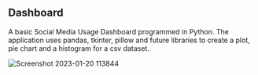 ## Dashboard
A basic Social Media Usage Dashboard programmed in Python. The application uses pandas, tkinter, pillow and future libraries to create a plot, pie chart and a histogram for a csv dataset. 

![Screenshot 2023-01-20 113844](https://user-images.githubusercontent.com/110789514/213755046-57d86d1c-c471-4ab3-9fbd-0a57d94fac3c.png)
